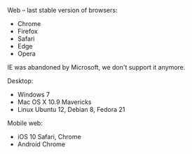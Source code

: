 Web &ndash; last stable version of browsers:
- Chrome
- Firefox
- Safari
- Edge
- Opera

IE was abandoned by Microsoft, we don't support it anymore.  

Desktop:
- Windows 7
- Mac OS X 10.9 Mavericks
- Linux Ubuntu 12, Debian 8, Fedora 21

Mobile web:
- iOS 10 Safari, Chrome
- Android Chrome